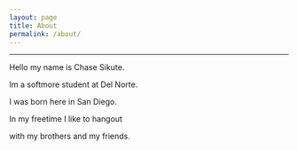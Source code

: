 ```yaml
---
layout: page
title: About
permalink: /about/
---
```


_______________________________________________________________________________


Hello my name is Chase Sikute.

Im a softmore student at Del Norte. 

I was born here in San Diego. 

In my freetime I like to hangout

 with my brothers and my friends.
